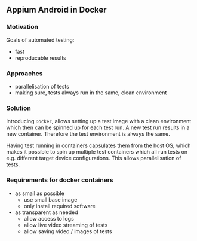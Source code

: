 ## Appium Android in Docker

### Motivation
Goals of automated testing:
- fast
- reproducable results

### Approaches
- parallelisation of tests
- making sure, tests always run in the same, clean environment

### Solution
Introducing `Docker`, allows setting up a test image with a clean environment which then can be 
spinned up for each test run. A new test run results in a new container. Therefore the test 
environment is always the same.

Having test running in containers capsulates them from the host OS, which makes it possible to spin 
up multiple test containers which all run tests on e.g. different target device configurations. 
This allows parallelisation of tests.

### Requirements for docker containers
- as small as possible
    - use small base image
    - only install required software
- as transparent as needed
    - allow access to logs
    - allow live video streaming of tests
    - allow saving video / images of tests